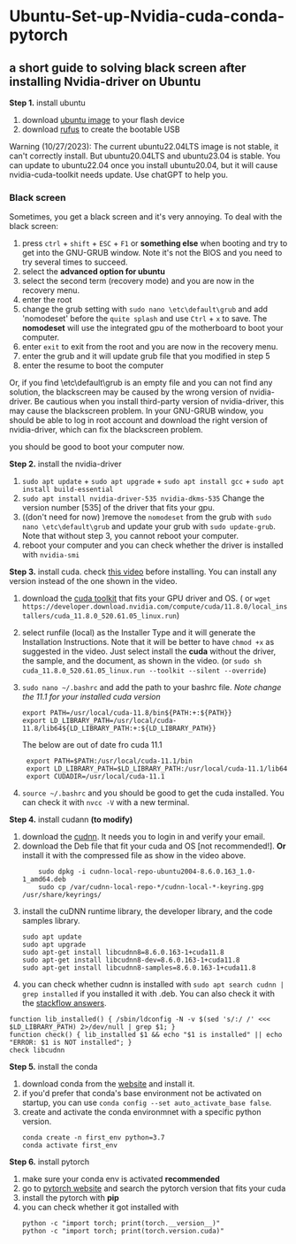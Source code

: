 # Ubuntu-Set-up-Nvidia-cuda-conda-pytorch
## a short guide to solving black screen after installing Nvidia-driver on Ubuntu

**Step 1.** install ubuntu 
1. download [ubuntu image](https://releases.ubuntu.com/focal/) to your flash device
2. download [rufus](https://rufus.ie/en/) to create the bootable USB

Warning (10/27/2023): The current ubuntu22.04LTS image is not stable, it can't correctly install. But ubuntu20.04LTS and ubuntu23.04 is stable. You can update to ubuntu22.04 once you install ubuntu20.04, but it will cause nvidia-cuda-toolkit needs update. Use chatGPT to help you.

### Black screen 
Sometimes, you get a black screen and it's very annoying. To deal with the black screen:
1. press `ctrl` + `shift` + `ESC` + `F1` or **something else** when booting and try to get into the GNU-GRUB window. Note it's not the BIOS and you need to try several times to succeed.
2. select the **advanced option for ubuntu**
3. select the second term (recovery mode) and you are now in the recovery menu.
4. enter the root
5. change the grub setting with `sudo nano \etc\default\grub` and add 'nomodeset' before the `quite splash` and use `Ctrl` + `x` to save. The **nomodeset** will use the integrated gpu of the motherboard to boot your computer.
6. enter `exit` to exit from the root and you are now in the recovery menu.
7. enter the grub and it will update grub file that you modified in step 5
8. enter the resume to boot the computer

Or, if you find \etc\default\grub is an empty file and you can not find any solution, the blackscreen may be caused by the wrong version of nvidia-driver. Be cautious when you install third-party version of nvidia-driver, this may cause the blackscreen problem. In your GNU-GRUB window, you should be able to log in root account and download the right version of nvidia-driver, which can fix the blackscreen problem.

you should be good to boot your computer now.

**Step 2.** install the nvidia-driver
1. `sudo apt update` + `sudo apt upgrade` + `sudo apt install gcc` + `sudo apt install build-essential`
2. `sudo apt install nvidia-driver-535 nvidia-dkms-535` Change the version number [535] of the driver that fits your gpu.
3. ((don't need for now) )remove the `nomodeset` from the grub with  `sudo nano \etc\default\grub` and update your grub with `sudo update-grub`. Note that without step 3, you cannot reboot your computer.
4. reboot your computer and you can check whether the driver is installed with `nvidia-smi`

**Step 3.** install cuda. check [this video](https://www.youtube.com/watch?v=4gcqGxBIUnc&t=22s) before installing. You can install any version instead of the one shown in the video.
1. download the [cuda toolkit](https://developer.nvidia.com/cuda-toolkit-archive) that fits your GPU driver and OS. ( or `wget  https://developer.download.nvidia.com/compute/cuda/11.8.0/local_installers/cuda_11.8.0_520.61.05_linux.run`)
2. select runfile (local) as the Installer Type and it will generate the Installation Instructions. Note that it will be better to have `chmod +x` as suggested in the video. Just select install the **cuda** without the driver, the sample, and the document, as shown in the video. (or `sudo sh cuda_11.8.0_520.61.05_linux.run --toolkit --silent --override`)
3. `sudo nano ~/.bashrc` and add the path to your bashrc file. *Note change the 11.1 for your installed cuda version*
    ```
    export PATH=/usr/local/cuda-11.8/bin${PATH:+:${PATH}}
    export LD_LIBRARY_PATH=/usr/local/cuda-11.8/lib64${LD_LIBRARY_PATH:+:${LD_LIBRARY_PATH}}
    ```
    
   The below are out of date fro cuda 11.1 
   ```shell
    export PATH=$PATH:/usr/local/cuda-11.1/bin 
    export LD_LIBRARY_PATH=$LD_LIBRARY_PATH:/usr/local/cuda-11.1/lib64
    export CUDADIR=/usr/local/cuda-11.1
    ```
4. `source ~/.bashrc` and you should be good to get the cuda installed. You can check it with `nvcc -V` with a new terminal.

**Step 4.** install cudann **(to modify)**
1. download the [cudnn](https://developer.nvidia.com/cudnn). It needs you to login in and verify your email. 
2. download the Deb file that fit your cuda and OS [not recommended!]. **Or** install it with the compressed file as show in the video above.
   ```
       sudo dpkg -i cudnn-local-repo-ubuntu2004-8.6.0.163_1.0-1_amd64.deb
       sudo cp /var/cudnn-local-repo-*/cudnn-local-*-keyring.gpg /usr/share/keyrings/
   ```
3.  install the cuDNN runtime library, the developer library, and the code samples library.
    ```
    sudo apt update
    sudo apt upgrade
    sudo apt-get install libcudnn8=8.6.0.163-1+cuda11.8
    sudo apt-get install libcudnn8-dev=8.6.0.163-1+cuda11.8
    sudo apt-get install libcudnn8-samples=8.6.0.163-1+cuda11.8
    ```
4.  you can check whether cudnn is installed with `sudo apt search cudnn | grep installed` if you installed it with .deb. You can also check it
   with the [stackflow answers](https://stackoverflow.com/questions/31326015/how-to-verify-cudnn-installation).
   ```shell
   function lib_installed() { /sbin/ldconfig -N -v $(sed 's/:/ /' <<< $LD_LIBRARY_PATH) 2>/dev/null | grep $1; }
   function check() { lib_installed $1 && echo "$1 is installed" || echo "ERROR: $1 is NOT installed"; }
   check libcudnn 
   ```

**Step 5.** install the conda
1. download conda from the [website](https://docs.conda.io/projects/conda/en/latest/user-guide/install/linux.html) and install it.
2. if you'd prefer that conda's base environment not be activated on startup, you can use
   `conda config --set auto_activate_base false`.
3. create and activate the conda environmnet with a specific python version.
   ```shell
   conda create -n first_env python=3.7
   conda activate first_env
   ```

**Step 6.** install pytorch
1. make sure your conda env is activated **recommended**
2. go to [pytorch website](https://pytorch.org/get-started/previous-versions/) and search the pytorch version that fits your cuda
3. install the pytorch with **pip**
4. you can check whether it got installed with
   ```shell
   python -c "import torch; print(torch.__version__)"
   python -c "import torch; print(torch.version.cuda)"
   ```
